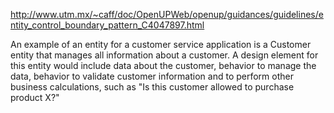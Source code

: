 http://www.utm.mx/~caff/doc/OpenUPWeb/openup/guidances/guidelines/entity_control_boundary_pattern_C4047897.html

An example of an entity for a customer service application is a Customer entity that manages all information about a customer. A design element for this entity would include data about the customer, behavior to manage the data, behavior to validate customer information and to perform other business calculations, such as "Is this customer allowed to purchase product X?"
